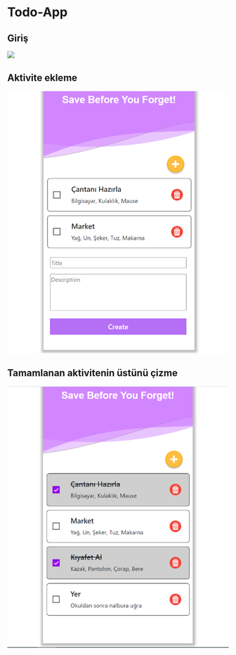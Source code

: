 # Todo-App
## Giriş 
![](https://github.com/Suleymanyldrm/Todo-App/blob/master/assets/images/%C4%B0ndex-ss.PNG)
## Aktivite ekleme 
![](https://github.com/Suleymanyldrm/Todo-App/blob/master/assets/images/create-ss.PNG)
## Tamamlanan aktivitenin üstünü çizme
![](https://github.com/Suleymanyldrm/Todo-App/blob/master/assets/images/checked-ss.PNG)
